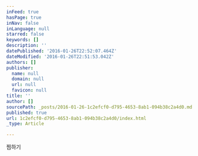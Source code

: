 ```yaml
---
inFeed: true
hasPage: true
inNav: false
inLanguage: null
starred: false
keywords: []
description: ''
datePublished: '2016-01-26T22:52:07.464Z'
dateModified: '2016-01-26T22:51:53.042Z'
authors: []
publisher:
  name: null
  domain: null
  url: null
  favicon: null
title: ''
author: []
sourcePath: _posts/2016-01-26-1c2efcf0-d795-4653-8ab1-094b38c2a4d0.md
published: true
url: 1c2efcf0-d795-4653-8ab1-094b38c2a4d0/index.html
_type: Article

---
```

찜하기